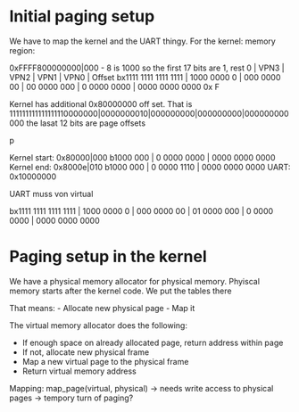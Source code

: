 # Initial paging setup


We have to map the kernel and the UART thingy.
For the kernel: memory region:



0xFFFF800000000|000 - 8 is 1000 so the first 17 bits are 1, rest 0 
                      | VPN3        | VPN2        | VPN1        | VPN0        | Offset 
bx1111 1111 1111 1111 | 1000 0000 0 | 000 0000 00 | 00 0000 000 | 0 0000 0000 | 0000 0000 0000
0x F

Kernel has additional 0x80000000 off set. 
That is 
111111111111111110000000|0000000010|000000000|000000000|000000000000
the lasat 12 bits are page offsets

p


Kernel start:   0x80000|000 b1000 000 | 0 0000 0000 | 0000 0000 0000
Kernel end:     0x8000e|010 b1000 000 | 0 0000 1110 | 0000 0000 0000
UART: 0x10000000

UART muss von virtual 

bx1111 1111 1111 1111 | 1000 0000 0 | 000 0000 00 | 01 0000 000 | 0 0000 0000 | 0000 0000 0000

# Paging setup in  the kernel

We have a physical memory allocator for physical memory.
Phyiscal memory starts after the kernel code.
We put the tables there

That means:
    - Allocate new physical page
    - Map it


The virtual memory allocator does the following:
- If enough space on already allocated page, return address within page
- If not, allocate new physical frame
- Map a new virtual page to the physical frame
- Return virtual memory address

Mapping:
map_page(virtual, physical)
-> needs write access to physical pages
-> tempory turn of paging?

